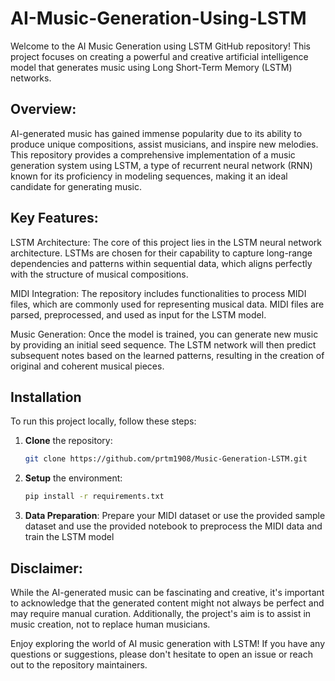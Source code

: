 # AI-Music-Generation-Using-LSTM
Welcome to the AI Music Generation using LSTM GitHub repository! This project focuses on creating a powerful and creative artificial intelligence model that generates music using Long Short-Term Memory (LSTM) networks.

## Overview:
AI-generated music has gained immense popularity due to its ability to produce unique compositions, assist musicians, and inspire new melodies. This repository provides a comprehensive implementation of a music generation system using LSTM, a type of recurrent neural network (RNN) known for its proficiency in modeling sequences, making it an ideal candidate for generating music.

## Key Features:

LSTM Architecture: The core of this project lies in the LSTM neural network architecture. LSTMs are chosen for their capability to capture long-range dependencies and patterns within sequential data, which aligns perfectly with the structure of musical compositions.

MIDI Integration: The repository includes functionalities to process MIDI files, which are commonly used for representing musical data. MIDI files are parsed, preprocessed, and used as input for the LSTM model.

Music Generation: Once the model is trained, you can generate new music by providing an initial seed sequence. The LSTM network will then predict subsequent notes based on the learned patterns, resulting in the creation of original and coherent musical pieces.

## Installation

To run this project locally, follow these steps:

1. **Clone** the repository:

    ```bash
    git clone https://github.com/prtm1908/Music-Generation-LSTM.git
    ```

2. **Setup** the environment:

    ```bash
    pip install -r requirements.txt
    ```

3. **Data Preparation**: Prepare your MIDI dataset or use the provided sample dataset and use the provided notebook to preprocess the MIDI data and train the LSTM model

## Disclaimer:

While the AI-generated music can be fascinating and creative, it's important to acknowledge that the generated content might not always be perfect and may require manual curation. Additionally, the project's aim is to assist in music creation, not to replace human musicians.

Enjoy exploring the world of AI music generation with LSTM! If you have any questions or suggestions, please don't hesitate to open an issue or reach out to the repository maintainers.
